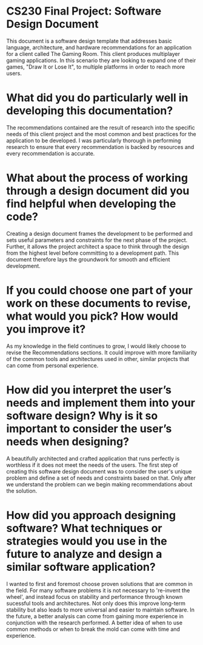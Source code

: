 # CS230 Final Project: Software Design Document

This document is a software design template that addresses basic language, architecture, and hardware recommendations for an application for a client called The Gaming Room. This client produces multiplayer gaming applications. In this scenario they are looking to expand one of their games, "Draw It or Lose It", to multiple platforms in order to reach more users.

# What did you do particularly well in developing this documentation?

The recommendations contained are the result of research into the specific needs of this client project and the most common and best practices for the application to be developed. I was particularly thorough in performing research to ensure that every recommendation is backed by resources and every recommendation is accurate.

# What about the process of working through a design document did you find helpful when developing the code?

Creating a design document frames the development to be performed and sets useful parameters and constraints for the next phase of the project. Further, it allows the project architect a space to think through the design from the highest level before committing to a development path. This document therefore lays the groundwork for smooth and efficient development.

# If you could choose one part of your work on these documents to revise, what would you pick? How would you improve it?

As my knowledge in the field continues to grow, I would likely choose to revise the Recommendations sections. It could improve with more familiarity of the common tools and architectures used in other, similar projects that can come from personal experience.

# How did you interpret the user’s needs and implement them into your software design? Why is it so important to consider the user’s needs when designing?

A beautifully architected and crafted application that runs perfectly is worthless if it does not meet the needs of the users. The first step of creating this software design document was to consider the user's unique problem and define a set of needs and constraints based on that. Only after we understand the problem can we begin making recommendations about the solution.

# How did you approach designing software? What techniques or strategies would you use in the future to analyze and design a similar software application?

I wanted to first and foremost choose proven solutions that are common in the field. For many software problems it is not necessary to 're-invent the wheel', and instead focus on stability and performance through known sucessful tools and architectures. Not only does this improve long-term stability but also leads to more universal and easier to maintain software. In the future, a better analysis can come from gaining more experience in conjunction with the research performed. A better idea of when to use common methods or when to break the mold can come with time and experience.

